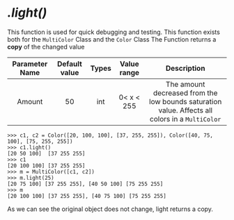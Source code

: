 # *.light()*

This function is used for quick debugging and testing. This function exists both for the `MultiColor` Class and the `Color` Class
The Function returns a **copy** of the changed value

| Parameter Name | Default value | Types | Value range | Description | 
| :---: |  :---: | :---: | :---: | :---: |
|Amount| 50| int| 0< x < 255| The amount decreased from the low bounds saturation value. Affects all colors in a `MultiColor`|

```
>>> c1, c2 = Color([20, 100, 100], [37, 255, 255]), Color([40, 75, 100], [75, 255, 255])
>>> c1.light() 
[20 50 100]  [37 255 255] 
>>> c1
[20 100 100] [37 255 255]  
>>> m = MultiColor([c1, c2])
>>> m.light(25)
[20 75 100] [37 255 255], [40 50 100] [75 255 255] 
>>> m
[20 100 100] [37 255 255], [40 75 100] [75 255 255] 
```
As we can see the original object does not change, light returns a copy.
